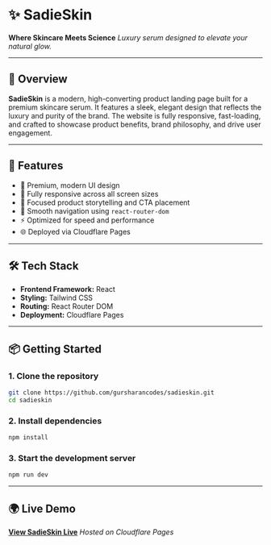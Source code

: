 # ✨ SadieSkin

**Where Skincare Meets Science**
*Luxury serum designed to elevate your natural glow.*

---

## 📌 Overview

**SadieSkin** is a modern, high-converting product landing page built for a premium skincare serum. It features a sleek, elegant design that reflects the luxury and purity of the brand. The website is fully responsive, fast-loading, and crafted to showcase product benefits, brand philosophy, and drive user engagement.

---

## 🚀 Features

* 💎 Premium, modern UI design
* 📱 Fully responsive across all screen sizes
* 🎯 Focused product storytelling and CTA placement
* 🔀 Smooth navigation using `react-router-dom`
* ⚡ Optimized for speed and performance
* 🌐 Deployed via Cloudflare Pages

---

## 🛠 Tech Stack

* **Frontend Framework:** React
* **Styling:** Tailwind CSS
* **Routing:** React Router DOM
* **Deployment:** Cloudflare Pages

---

## 📦 Getting Started

### 1. Clone the repository

```bash
git clone https://github.com/gursharancodes/sadieskin.git
cd sadieskin
```

### 2. Install dependencies

```bash
npm install
```

### 3. Start the development server

```bash
npm run dev
```

---

## 🌍 Live Demo

[**View SadieSkin Live**](https://sadieskin.pages.dev)
*Hosted on Cloudflare Pages*
